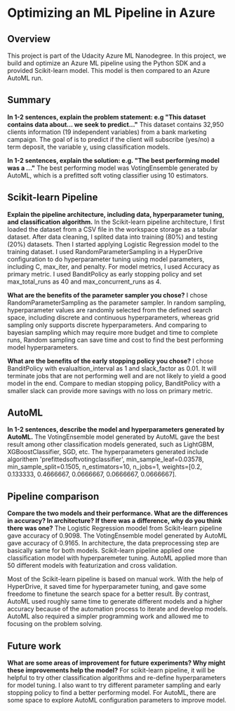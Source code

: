 # Optimizing an ML Pipeline in Azure

## Overview
This project is part of the Udacity Azure ML Nanodegree.
In this project, we build and optimize an Azure ML pipeline using the Python SDK and a provided Scikit-learn model.
This model is then compared to an Azure AutoML run.

## Summary
**In 1-2 sentences, explain the problem statement: e.g "This dataset contains data about... we seek to predict..."**
This dataset contains 32,950 clients information (19 independent variables) from a bank marketing campaign. The goal of is to predict if the client will subscribe (yes/no) a term deposit, the variable y, using classification models.

**In 1-2 sentences, explain the solution: e.g. "The best performing model was a ..."**
The best performing model was VotingEnsemble generated by AutoML, which is a prefitted soft voting classifier using 10 estimators.  

## Scikit-learn Pipeline
**Explain the pipeline architecture, including data, hyperparameter tuning, and classification algorithm.**
In the Scikit-learn pipeline architecture, I first loaded the dataset from a CSV file in the workspace storage as a tabular dataset. After data cleaning, I splited data into training (80%) and testing (20%) datasets. Then I started applying Logistic Regression model to the training dataset. I used RandomParameterSampling in a HyperDrive configuration to do hyperparameter tuning using model parameters, including C, max_iter, and penalty. For model metrics, I used Accuracy as primary metric. I used BanditPolicy as early stopping policy and set max_total_runs as 40 and max_concurrent_runs as 4.   

**What are the benefits of the parameter sampler you chose?**
I chose RandomParameterSampling as the parameter sampler. In random sampling, hyperparameter values are randomly selected from the defined search space, including discrete and continuous hyperparameters, whereas grid sampling only supports discrete hyperparameters. And comparing to bayesian sampling which may require more budget and time to complete runs, Random sampling can save time and cost to find the best performing model hyperparameters.

**What are the benefits of the early stopping policy you chose?**
I chose BanditPolicy with evalualtion_interval as 1 and slack_factor as 0.01. It will terminate jobs that are not performing well and are not likely to yield a good model in the end. Compare to median stopping policy, BanditPolicy with a smaller slack can provide more savings with no loss on primary metric.

## AutoML
**In 1-2 sentences, describe the model and hyperparameters generated by AutoML.**
The VotingEnsemble model generated by AutoML gave the best result among other classification models generated, such as LightGBM, XGBoostClassifier, SGD, etc. The hyperparameters generated include algorithem 'prefittedsoftvotingclassifier', min_sample_leaf=0.03578, min_sample_split=0.1505, n_estimators=10, n_jobs=1, weights=[0.2, 0.133333, 0.4666667, 0.0666667, 0.0666667, 0.0666667].

## Pipeline comparison
**Compare the two models and their performance. What are the differences in accuracy? In architecture? If there was a difference, why do you think there was one?**
The Logistic Regression moodel from Scikit-learn pipeline gave accuracy of 0.9098. The VotingEnsemble model generated by AutoML gave accuracy of 0.9165. In architecture, the data preprocessing step are basically same for both models. Scikit-learn pipeline applied one classification model with hyperparemeter tuning. AutoML applied more than 50 different models with featurization and cross validation. 

Most of the Scikit-learn pipeline is based on manual work. With the help of HyperDrive, it saved time for hyperparameter tuning, and gave some freedome to finetune the search space for a better result. By contrast, AutoML used roughly same time to generate different models and a higher accuracy because of the automation process to iterate and develop models. AutoML also required a simpler programming work and allowed me to focusing on the problem solving. 

## Future work
**What are some areas of improvement for future experiments? Why might these improvements help the model?**
For scikit-learn pipeline, it will be helpful to try other classification algorithms and re-define hyperparameters for model tuning. I also want to try different parameter sampling and early stopping policy to find a better performing model. For AutoML, there are some space to explore AutoML configuration parameters to improve model. 


